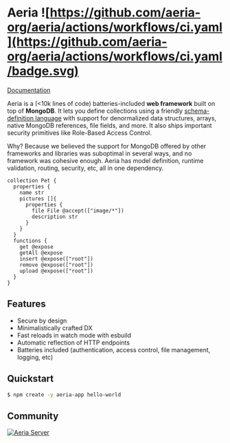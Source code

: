 # Aeria ![https://github.com/aeria-org/aeria/actions/workflows/ci.yaml](https://github.com/aeria-org/aeria/actions/workflows/ci.yaml/badge.svg)

[Documentation](https://aeria.land/docs/aeria/)

Aeria is a (<10k lines of code) batteries-included **web framework** built on top of **MongoDB**. It lets you define collections using a friendly [schema-definition language](https://github.com/aeria-org/aeria-lang) with support for denormalized data structures, arrays, native MongoDB references, file fields, and more. It also ships important security primitives like Role-Based Access Control.

Why? Because we believed the support for MongoDB offered by other frameworks and libraries was suboptimal in several ways, and no framework was cohesive enough. Aeria has model definition, runtime validation, routing, security, etc, all in one dependency.

```aeria
collection Pet {
  properties {
    name str
    pictures []{
      properties {
        file File @accept(["image/*"])
        description str
      }
    }
  }
  functions {
    get @expose
    getAll @expose
    insert @expose(["root"])
    remove @expose(["root"])
    upload @expose(["root"])
  }
}
```

## Features

- Secure by design
- Minimalistically crafted DX
- Fast reloads in watch mode with esbuild
- Automatic reflection of HTTP endpoints
- Batteries included (authentication, access control, file management, logging, etc)

## Quickstart

```sh
$ npm create -y aeria-app hello-world
```

## Community

[![Aeria Server](https://img.shields.io/discord/1218448912185163816.svg?label=Discord&logo=Discord&colorB=7289da&style=for-the-badge)](https://discord.aeria.land/)

